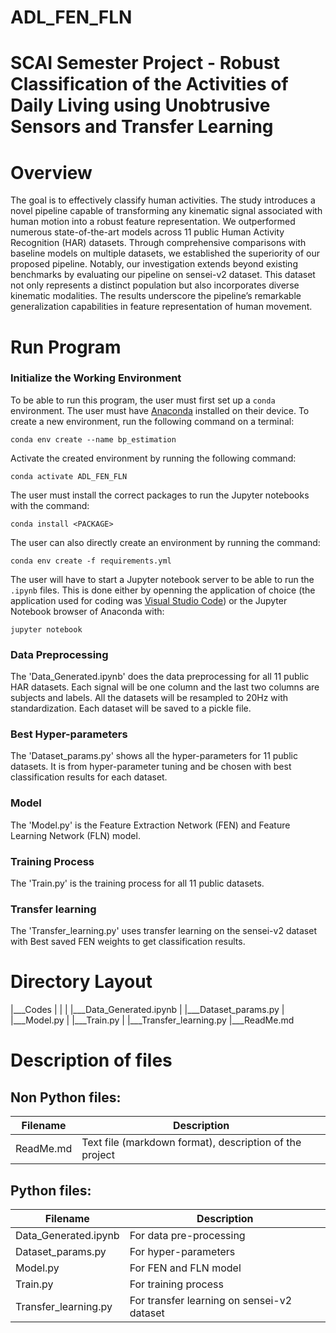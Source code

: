 # ADL_FEN_FLN
SCAI Semester Project - Robust Classification of the Activities of Daily Living using Unobtrusive Sensors and Transfer Learning
==========

Overview
==========
The goal is to effectively classify human activities. The study introduces a novel pipeline capable of
transforming any kinematic signal associated with human motion into a robust feature representation. We outperformed numerous state-of-the-art models across 11 public Human Activity Recognition (HAR) datasets. Through comprehensive comparisons with baseline models on multiple datasets, we established the superiority of our proposed pipeline. Notably, our investigation extends beyond existing benchmarks by evaluating our pipeline on sensei-v2 dataset. This dataset not only represents a distinct population but also incorporates diverse kinematic modalities. The results underscore the pipeline’s remarkable generalization capabilities in feature representation of human movement.

Run Program
========

### Initialize the Working Environment
To be able to run this program, the user must first set up a `conda` environment. 
The user must have [Anaconda](https://www.anaconda.com/) installed on their device. 
To create a new environment, run the following command on a terminal: 
```
conda env create --name bp_estimation
```

Activate the created environment by running the following command: 

```
conda activate ADL_FEN_FLN
```

The user must install the correct packages to run the Jupyter notebooks with the command: 
```
conda install <PACKAGE>
```

The user can also directly create an environment by running the command:
```
conda env create -f requirements.yml

```

The user will have to start a Jupyter notebook server to be able to run the `.ipynb` files. 
This is done either by openning the application of choice (the application used for coding was [Visual Studio Code](https://code.visualstudio.com)) or the Jupyter Notebook browser of Anaconda with: 

```
jupyter notebook
```
### Data Preprocessing
The 'Data_Generated.ipynb' does the data preprocessing for all 11 public HAR datasets. Each signal will be one column and the last two columns are subjects and labels. All the datasets will be resampled to 20Hz with standardization. Each dataset will be saved to a pickle file.

### Best Hyper-parameters
The 'Dataset_params.py' shows all the hyper-parameters for 11 public datasets. It is from hyper-parameter tuning and be chosen with best classification results for each dataset.

### Model
The 'Model.py' is the Feature Extraction Network (FEN) and Feature Learning Network (FLN) model.

### Training Process
The 'Train.py' is the training process for all 11 public datasets.

### Transfer learning
The 'Transfer_learning.py' uses transfer learning on the sensei-v2 dataset with Best saved FEN weights to get classification results.

Directory Layout 
=========
  |___Codes 
  |       |
  |       |___Data_Generated.ipynb 
  |       |___Dataset_params.py
  |       |___Model.py
  |       |___Train.py
  |       |___Transfer_learning.py
  |___ReadMe.md 



Description of files 
============

Non Python files: 
---------

Filename        | Description 
----------------|--------------------------
ReadMe.md       | Text file (markdown format), description of the project


Python files: 
---------

Filename        | Description 
----------------|--------------------------
Data_Generated.ipynb         | For data pre-processing
Dataset_params.py        | For hyper-parameters
Model.py      | For FEN and FLN model
Train.py      | For training process
Transfer_learning.py   | For transfer learning on sensei-v2 dataset
